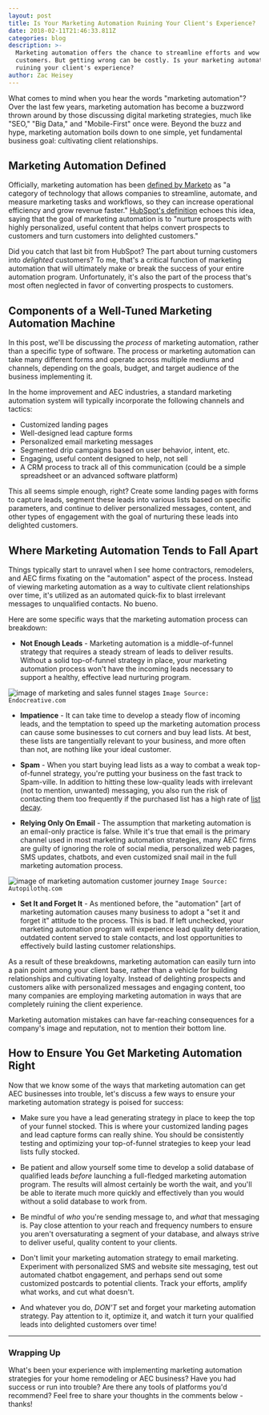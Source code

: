 ```yaml
---
layout: post
title: Is Your Marketing Automation Ruining Your Client's Experience?
date: 2018-02-11T21:46:33.811Z
categories: blog
description: >-
  Marketing automation offers the chance to streamline efforts and wow
  customers. But getting wrong can be costly. Is your marketing automation
  ruining your client's experience?
author: Zac Heisey
---
```

What comes to mind when you hear the words "marketing automation"? Over the last few years, marketing automation has become a buzzword thrown around by those discussing digital marketing strategies, much like "SEO," "Big Data," and "Mobile-First" once were. Beyond the buzz and hype, marketing automation boils down to one simple, yet fundamental business goal: cultivating client relationships.

## Marketing Automation Defined

Officially, marketing automation has been [defined by Marketo](https://www.marketo.com/marketing-automation/) as "a category of technology that allows companies to streamline, automate, and measure marketing tasks and workflows, so they can increase operational efficiency and grow revenue faster." [HubSpot's definition](https://www.hubspot.com/marketing-automation-information) echoes this idea, saying that the goal of marketing automation is to "nurture prospects with highly personalized, useful content that helps convert prospects to customers and turn customers into delighted customers."

Did you catch that last bit from HubSpot? The part about turning customers into _delighted_ customers? To me, that's a critical function of marketing automation that will ultimately make or break the success of your entire automation program. Unfortunately, it's also the part of the process that's most often neglected in favor of converting prospects to customers.

## Components of a Well-Tuned Marketing Automation Machine

In this post, we'll be discussing the _process_ of marketing automation, rather than a specific type of software. The process or marketing automation can take many different forms and operate across multiple mediums and channels, depending on the goals, budget, and target audience of the business implementing it. 

In the home improvement and AEC industries, a standard marketing automation system will typically incorporate the following channels and tactics:

- Customized landing pages
- Well-designed lead capture forms
- Personalized email marketing messages
- Segmented drip campaigns based on user behavior, intent, etc.
- Engaging, useful content designed to help, not sell
- A CRM process to track all of this communication (could be a simple spreadsheet or an advanced software platform)

This all seems simple enough, right? Create some landing pages with forms to capture leads, segment these leads into various lists based on specific parameters, and continue to deliver personalized messages, content, and other types of engagement with the goal of nurturing these leads into delighted customers.

## Where Marketing Automation Tends to Fall Apart

Things typically start to unravel when I see home contractors, remodelers, and AEC firms fixating on the "automation" aspect of the process. Instead of viewing marketing automation as a way to cultivate client relationships over time, it's utilized as an automated quick-fix to blast irrelevant messages to unqualified contacts. No bueno.

Here are some specific ways that the marketing automation process can breakdown:

- **Not Enough Leads** - Marketing automation is a middle-of-funnel strategy that requires a steady stream of leads to deliver results. Without a solid top-of-funnel strategy in place, your marketing automation process won't have the incoming leads necessary to support a healthy, effective lead nurturing program.

![image of marketing and sales funnel stages](http://www.endocreative.com/wp-content/uploads/2016/02/HubSpot-Marketing-and-Sales-Funnel_Fotor.jpg)
`Image Source: Endocreative.com`

- **Impatience** - It can take time to develop a steady flow of incoming leads, and the temptation to speed up the marketing automation process can cause some businesses to cut corners and buy lead lists. At best, these lists are tangentially relevant to your business, and more often than not, are nothing like your ideal customer.

- **Spam** - When you start buying lead lists as a way to combat a weak top-of-funnel strategy, you're putting your business on the fast track to Spam-ville. In addition to hitting these low-quality leads with irrelevant (not to mention, unwanted) messaging, you also run the risk of contacting them too frequently if the purchased list has a high rate of [list decay](https://uplandsoftware.com/mobile-messaging/resources/blog/how-to-fight-list-decay-stop-sharing-boring-updates/).

- **Relying Only On Email** - The assumption that marketing automation is an email-only practice is false. While it's true that email is the primary channel used in most marketing automation strategies, many AEC firms are guilty of ignoring the role of social media, personalized web pages, SMS updates, chatbots, and even customized snail mail in the full marketing automation process.

![image of marketing automation customer journey](https://autopilothq.com/images/tour2016/placeholder_02.jpg "Marketing Automation Customer Journey")
`Image Source: Autopilothq.com`

- **Set It and Forget It** - As mentioned before, the "automation" [art of marketing automation causes many business to adopt a "set it and forget it" attitude to the process. This is bad. If left unchecked, your marketing automation program will experience lead quality deterioration, outdated content served to stale contacts, and lost opportunities to effectively build lasting customer relationships.

As a result of these breakdowns, marketing automation can easily turn into a pain point among your client base, rather than a vehicle for building relationships and cultivating loyalty. Instead of delighting prospects and customers alike with personalized messages and engaging content, too many companies are employing marketing automation in ways that are completely ruining the client experience.

Marketing automation mistakes can have far-reaching consequences for a company's image and reputation, not to mention their bottom line.

## How to Ensure You Get Marketing Automation Right

Now that we know some of the ways that marketing automation can get AEC businesses into trouble, let's discuss a few ways to ensure your marketing automation strategy is poised for success:

- Make sure you have a lead generating strategy in place to keep the top of your funnel stocked. This is where your customized landing pages and lead capture forms can really shine. You should be consistently testing and optimizing your top-of-funnel strategies to keep your lead lists fully stocked.

- Be patient and allow yourself some time to develop a solid database of qualified leads _before_ launching a full-fledged marketing automation program. The results will almost certainly be worth the wait, and you'll be able to iterate much more quickly and effectively than you would without a solid database to work from.

- Be mindful of _who_ you're sending message to, and _what_ that messaging is. Pay close attention to your reach and frequency numbers to ensure you aren't oversaturating a segment of your database, and always strive to deliver useful, quality content to your clients.

- Don't limit your marketing automation strategy to email marketing. Experiment with personalized SMS and website site messaging, test out automated chatbot engagement, and perhaps send out some customized postcards to potential clients. Track your efforts, amplify what works, and cut what doesn't.

- And whatever you do, _DON'T_ set and forget your marketing automation strategy. Pay attention to it, optimize it, and watch it turn your qualified leads into delighted customers over time!

---

### Wrapping Up

What's been your experience with implementing marketing automation strategies for your home remodeling or AEC business? Have you had success or run into trouble? Are there any tools of platforms you'd recommend? Feel free to share your thoughts in the comments below - thanks!
